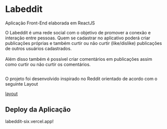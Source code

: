 # Labeddit

Aplicação Front-End elaborada em ReactJS

O Labeddit é uma rede social com o objetivo de promover a conexão e interação entre pessoas. Quem se cadastrar no aplicativo poderá criar publicações próprias e também curtir ou não curtir (like/dislike) publicações de outros usuários cadastrados.<br><br>
Além disso também é possível criar comentários em publicações assim como curtir ou não curtir os comentários. <br>
##

O projeto foi desenvolvido inspirado no Reddit orientado de acordo com o seguinte Layout<br>

[layout](https://github.com/VieiraMiguel/labeddit-frontend/assets/117989316/e65821dc-644d-478f-bf36-cdc0505cc593)
##

## Deploy da Aplicação

labeddit-six.vercel.app!
